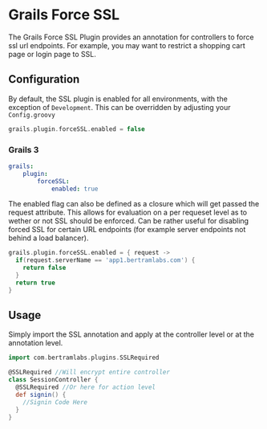 Grails Force SSL
================

The Grails Force SSL Plugin provides an annotation for controllers to force ssl url endpoints. For example, you may want to restrict a shopping cart page or login page to SSL.


Configuration
-------------
By default, the SSL plugin is enabled for all environments, with the exception of `Development`. This can be overridden by adjusting your `Config.groovy`

```groovy
grails.plugin.forceSSL.enabled = false
```

### Grails 3

```yaml
grails:
    plugin:
        forceSSL:
            enabled: true
```

The enabled flag can also be defined as a closure which will get passed the request attribute. This allows for evaluation on a per requeset level as to wether or not SSL should be enforced. Can be rather useful for disabling forced SSL for certain URL endpoints (for example server endpoints not behind a load balancer).

```groovy
grails.plugin.forceSSL.enabled = { request ->
  if(request.serverName == 'app1.bertramlabs.com') {
    return false
  }
  return true
}
```

Usage
-----
Simply import the SSL annotation and apply at the controller level or at the annotation level.

```groovy
import com.bertramlabs.plugins.SSLRequired

@SSLRequired //Will encrypt entire controller
class SessionController {
  @SSLRequired //Or here for action level
  def signin() {
    //Signin Code Here
  }
}
```
